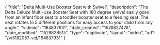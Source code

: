 {
    "title": "Delta Multi-Use Booster Seat with Swivel",
    "description": "The Delta Deluxe Multi-Use Booster Seat with 180 degree swivel easily goes from an infant floor seat to a toddler booster seat to a feeding seat. The seat rotates to 5 different positions for easy access to your child from any angle.",
    "videoid": "164837931",
    "date_created": "1528827478",
    "date_modified": "1528828515",
    "type": "captivate",
    "layout": "video",
    "url": "\/v\/5182057-vid\/164837931"
}